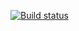 [![Build status](https://ci.appveyor.com/api/projects/status/j482og8kvl6u4oje?svg=true)](https://ci.appveyor.com/project/MariaDzha/deliveryorder)
